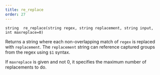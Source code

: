 ```yaml
---
title: re_replace
order: 27
---
```

`string  re_replace(string regex, string replacement, string input, int maxreplace=0)`

Returns a string where each non-overlapping match of `regex` is replaced with `replacement`. The `replacement` string can reference captured groups from the regex using `$1` syntax.

If `maxreplace` is given and not 0, it specifies the maximum number of replacements to do.
